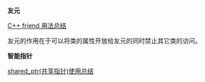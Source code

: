 **友元**

[C++ friend 用法总结](https://blog.csdn.net/ddupd/article/details/38053159)

友元的作用在于可以将类的属性开放给友元的同时禁止其它类的访问。



**智能指针**

[shared_ptr(共享指针)使用总结](https://blog.csdn.net/wdxin1322/article/details/23738593)

